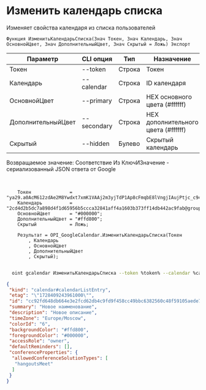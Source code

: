 ﻿---
sidebar_position: 5
---

# Изменить календарь списка
 Изменяет свойства календаря из списка пользователей



`Функция ИзменитьКалендарьСписка(Знач Токен, Знач Календарь, Знач ОсновнойЦвет, Знач ДополнительныйЦвет, Знач Скрытый = Ложь) Экспорт`

  | Параметр | CLI опция | Тип | Назначение |
  |-|-|-|-|
  | Токен | --token | Строка | Токен |
  | Календарь | --calendar | Строка | ID календаря |
  | ОсновнойЦвет | --primary | Строка | HEX основного цвета (#ffffff) |
  | ДополнительныйЦвет | --secondary | Строка | HEX дополнительного цвета (#ffffff) |
  | Скрытый | --hidden | Булево | Скрытый календарь |

  
  Возвращаемое значение:   Соответствие Из КлючИЗначение - сериализованный JSON ответа от Google

<br/>




```bsl title="Пример кода"
    Токен              = "ya29.a0AcM612zdAe2M8Ywdxt7xmK1VAAj2m3yjTdP1Ap8cFmqbE8lVngjIAujPtjc_c94MCuKNLfn7MSssBd6NfMXDQDrHMUv7Fgjp7cjuXk68n...";
    Календарь          = "2cd4d2b5dc7a898d4f1d65956b5ccca32841aff4a1603b373ff14db442ac9fab@group.calendar.google.com";
    ОсновнойЦвет       = "#000000";
    ДополнительныйЦвет = "#ffd800";
    Скрытый            = Ложь;

    Результат = OPI_GoogleCalendar.ИзменитьКалендарьСписка(Токен
        , Календарь
        , ОсновнойЦвет
        , ДополнительныйЦвет
        , Скрытый);
```



```sh title="Пример команды CLI"
    
  oint gcalendar ИзменитьКалендарьСписка --token %token% --calendar %calendar% --primary %primary% --secondary %secondary% --hidden %hidden%

```

```json title="Результат"
{
 "kind": "calendar#calendarListEntry",
 "etag": "\"1728409243961000\"",
 "id": "cc92fd648db664e3e2fcd62db4c9fd9f458cc49bbc6382560c48f59105aede70@group.calendar.google.com",
 "summary": "Новое наименование",
 "description": "Новое описание",
 "timeZone": "Europe/Moscow",
 "colorId": "6",
 "backgroundColor": "#ffd800",
 "foregroundColor": "#000000",
 "accessRole": "owner",
 "defaultReminders": [],
 "conferenceProperties": {
  "allowedConferenceSolutionTypes": [
   "hangoutsMeet"
  ]
 }
}
```
